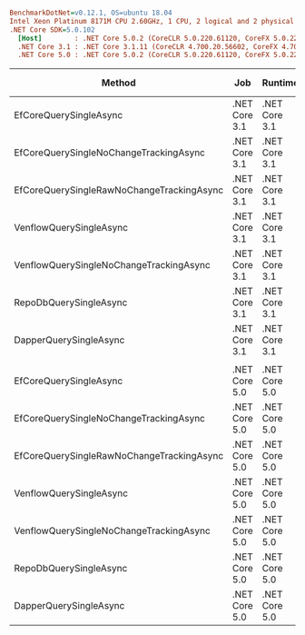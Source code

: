 ``` ini

BenchmarkDotNet=v0.12.1, OS=ubuntu 18.04
Intel Xeon Platinum 8171M CPU 2.60GHz, 1 CPU, 2 logical and 2 physical cores
.NET Core SDK=5.0.102
  [Host]        : .NET Core 5.0.2 (CoreCLR 5.0.220.61120, CoreFX 5.0.220.61120), X64 RyuJIT
  .NET Core 3.1 : .NET Core 3.1.11 (CoreCLR 4.700.20.56602, CoreFX 4.700.20.56604), X64 RyuJIT
  .NET Core 5.0 : .NET Core 5.0.2 (CoreCLR 5.0.220.61120, CoreFX 5.0.220.61120), X64 RyuJIT


```
|                                    Method |           Job |       Runtime |     Mean |    Error |   StdDev |   Median | Ratio | RatioSD |  Gen 0 | Gen 1 | Gen 2 | Allocated |
|------------------------------------------ |-------------- |-------------- |---------:|---------:|---------:|---------:|------:|--------:|-------:|------:|------:|----------:|
|                    EfCoreQuerySingleAsync | .NET Core 3.1 | .NET Core 3.1 | 318.7 μs | 13.15 μs | 38.77 μs | 296.4 μs |  1.00 |    0.00 |      - |     - |     - |   7.97 KB |
|    EfCoreQuerySingleNoChangeTrackingAsync | .NET Core 3.1 | .NET Core 3.1 | 383.9 μs |  7.50 μs | 13.71 μs | 383.6 μs |  1.20 |    0.15 | 0.4883 |     - |     - |  10.25 KB |
| EfCoreQuerySingleRawNoChangeTrackingAsync | .NET Core 3.1 | .NET Core 3.1 | 469.7 μs |  5.71 μs |  5.06 μs | 470.2 μs |  1.50 |    0.14 | 0.4883 |     - |     - |  17.23 KB |
|                   VenflowQuerySingleAsync | .NET Core 3.1 | .NET Core 3.1 | 203.2 μs |  4.24 μs | 12.49 μs | 202.4 μs |  0.65 |    0.09 |      - |     - |     - |   3.07 KB |
|   VenflowQuerySingleNoChangeTrackingAsync | .NET Core 3.1 | .NET Core 3.1 | 209.2 μs |  4.16 μs | 11.39 μs | 209.0 μs |  0.66 |    0.08 |      - |     - |     - |   3.03 KB |
|                    RepoDbQuerySingleAsync | .NET Core 3.1 | .NET Core 3.1 | 221.2 μs |  4.42 μs | 11.56 μs | 220.3 μs |  0.69 |    0.09 |      - |     - |     - |   4.38 KB |
|                    DapperQuerySingleAsync | .NET Core 3.1 | .NET Core 3.1 | 204.3 μs |  4.07 μs | 11.56 μs | 201.7 μs |  0.64 |    0.08 |      - |     - |     - |   2.67 KB |
|                                           |               |               |          |          |          |          |       |         |        |       |       |           |
|                    EfCoreQuerySingleAsync | .NET Core 5.0 | .NET Core 5.0 | 325.8 μs |  8.17 μs | 24.10 μs | 328.2 μs |  1.00 |    0.00 |      - |     - |     - |    7.3 KB |
|    EfCoreQuerySingleNoChangeTrackingAsync | .NET Core 5.0 | .NET Core 5.0 | 343.1 μs |  8.69 μs | 25.63 μs | 342.3 μs |  1.06 |    0.12 |      - |     - |     - |   8.62 KB |
| EfCoreQuerySingleRawNoChangeTrackingAsync | .NET Core 5.0 | .NET Core 5.0 | 441.0 μs |  8.53 μs | 12.23 μs | 441.8 μs |  1.34 |    0.11 | 0.4883 |     - |     - |  12.76 KB |
|                   VenflowQuerySingleAsync | .NET Core 5.0 | .NET Core 5.0 | 200.6 μs |  5.51 μs | 16.23 μs | 199.9 μs |  0.62 |    0.07 |      - |     - |     - |   2.96 KB |
|   VenflowQuerySingleNoChangeTrackingAsync | .NET Core 5.0 | .NET Core 5.0 | 202.6 μs |  5.67 μs | 16.71 μs | 203.3 μs |  0.63 |    0.07 |      - |     - |     - |   2.62 KB |
|                    RepoDbQuerySingleAsync | .NET Core 5.0 | .NET Core 5.0 | 213.7 μs |  4.25 μs | 11.43 μs | 213.1 μs |  0.66 |    0.06 |      - |     - |     - |   4.28 KB |
|                    DapperQuerySingleAsync | .NET Core 5.0 | .NET Core 5.0 | 196.1 μs |  4.29 μs | 12.64 μs | 195.7 μs |  0.61 |    0.06 |      - |     - |     - |   2.49 KB |
